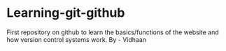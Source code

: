 # Learning-git-github
First repository on github to learn the basics/functions of the website and how version control systems work.
By - Vidhaan 
